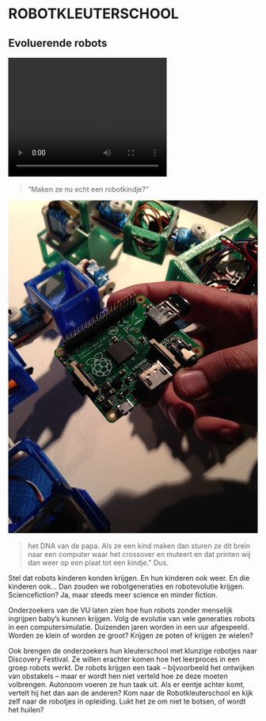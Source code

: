 # ROBOTKLEUTERSCHOOL 

## Evoluerende robots

<video width="320" height="240" controls="controls" autoplay="autoplay" loop="loop">
<source src="videos/IMG_0599.mp4" type="video/mp4" />
</video>

<blockquote>
“Maken ze nu echt een robotkindje?”
</blockquote>

![**Bold Caption title** + photographer name](imgs/Robotkleurschool-IMG_0589small.jpg "Caption title, photographer name")

<blockquote>het DNA van de papa. Als ze een kind maken dan sturen ze dit brein naar een computer waar het crossover en muteert en dat printen wij dan weer op een plaat tot een kindje." Dus.</blockquote>

Stel dat robots kinderen konden krijgen. En hun kinderen ook weer. En die kinderen ook… Dan zouden we robotgeneraties en robotevolutie krijgen. Sciencefiction? Ja, maar steeds meer science en minder fiction.

Onderzoekers van de VU laten zien hoe hun robots zonder menselijk ingrijpen baby’s kunnen krijgen. Volg de evolutie van vele generaties robots in een computersimulatie. Duizenden jaren worden in een uur afgespeeld. Worden ze klein of worden ze groot? Krijgen ze poten of krijgen ze wielen?

Ook brengen de onderzoekers hun kleuterschool met klunzige robotjes naar Discovery Festival. Ze willen erachter komen hoe het leerproces in een groep robots werkt. De robots krijgen een taak – bijvoorbeeld het ontwijken van obstakels – maar er wordt hen niet verteld hoe ze deze moeten volbrengen. Autonoom voeren ze hun taak uit. Als er eentje achter komt, vertelt hij het dan aan de anderen? Kom naar de Robotkleuterschool en kijk zelf naar de robotjes in opleiding. Lukt het ze om niet te botsen, 
of wordt het huilen?
